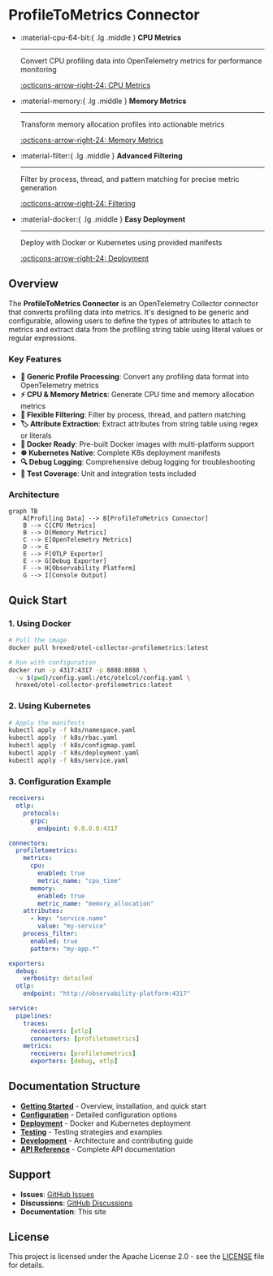 # ProfileToMetrics Connector

<div class="grid cards" markdown>

-   :material-cpu-64-bit:{ .lg .middle } **CPU Metrics**

    ---

    Convert CPU profiling data into OpenTelemetry metrics for performance monitoring

    [:octicons-arrow-right-24: CPU Metrics](configuration/connector-config.md#cpu-metrics)

-   :material-memory:{ .lg .middle } **Memory Metrics**

    ---

    Transform memory allocation profiles into actionable metrics

    [:octicons-arrow-right-24: Memory Metrics](configuration/connector-config.md#memory-metrics)

-   :material-filter:{ .lg .middle } **Advanced Filtering**

    ---

    Filter by process, thread, and pattern matching for precise metric generation

    [:octicons-arrow-right-24: Filtering](configuration/connector-config.md#filtering)

-   :material-docker:{ .lg .middle } **Easy Deployment**

    ---

    Deploy with Docker or Kubernetes using provided manifests

    [:octicons-arrow-right-24: Deployment](deployment/docker.md)

</div>

## Overview

The **ProfileToMetrics Connector** is an OpenTelemetry Collector connector that converts profiling data into metrics. It's designed to be generic and configurable, allowing users to define the types of attributes to attach to metrics and extract data from the profiling string table using literal values or regular expressions.

### Key Features

- **🔄 Generic Profile Processing**: Convert any profiling data format into OpenTelemetry metrics
- **⚡ CPU & Memory Metrics**: Generate CPU time and memory allocation metrics
- **🎯 Flexible Filtering**: Filter by process, thread, and pattern matching
- **🏷️ Attribute Extraction**: Extract attributes from string table using regex or literals
- **🐳 Docker Ready**: Pre-built Docker images with multi-platform support
- **☸️ Kubernetes Native**: Complete K8s deployment manifests
- **🔍 Debug Logging**: Comprehensive debug logging for troubleshooting
- **🧪 Test Coverage**: Unit and integration tests included

### Architecture

```mermaid
graph TB
    A[Profiling Data] --> B[ProfileToMetrics Connector]
    B --> C[CPU Metrics]
    B --> D[Memory Metrics]
    C --> E[OpenTelemetry Metrics]
    D --> E
    E --> F[OTLP Exporter]
    E --> G[Debug Exporter]
    F --> H[Observability Platform]
    G --> I[Console Output]
```

## Quick Start

### 1. Using Docker

```bash
# Pull the image
docker pull hrexed/otel-collector-profilemetrics:latest

# Run with configuration
docker run -p 4317:4317 -p 8888:8888 \
  -v $(pwd)/config.yaml:/etc/otelcol/config.yaml \
  hrexed/otel-collector-profilemetrics:latest
```

### 2. Using Kubernetes

```bash
# Apply the manifests
kubectl apply -f k8s/namespace.yaml
kubectl apply -f k8s/rbac.yaml
kubectl apply -f k8s/configmap.yaml
kubectl apply -f k8s/deployment.yaml
kubectl apply -f k8s/service.yaml
```

### 3. Configuration Example

```yaml
receivers:
  otlp:
    protocols:
      grpc:
        endpoint: 0.0.0.0:4317

connectors:
  profiletometrics:
    metrics:
      cpu:
        enabled: true
        metric_name: "cpu_time"
      memory:
        enabled: true
        metric_name: "memory_allocation"
    attributes:
      - key: "service.name"
        value: "my-service"
    process_filter:
      enabled: true
      pattern: "my-app.*"

exporters:
  debug:
    verbosity: detailed
  otlp:
    endpoint: "http://observability-platform:4317"

service:
  pipelines:
    traces:
      receivers: [otlp]
      connectors: [profiletometrics]
    metrics:
      receivers: [profiletometrics]
      exporters: [debug, otlp]
```

## Documentation Structure

- **[Getting Started](getting-started/overview.md)** - Overview, installation, and quick start
- **[Configuration](configuration/connector-config.md)** - Detailed configuration options
- **[Deployment](deployment/docker.md)** - Docker and Kubernetes deployment
- **[Testing](testing/unit-tests.md)** - Testing strategies and examples
- **[Development](development/architecture.md)** - Architecture and contributing guide
- **[API Reference](api/connector-api.md)** - Complete API documentation

## Support

- **Issues**: [GitHub Issues](https://github.com/henrikrexed/profiletoMetrics/issues)
- **Discussions**: [GitHub Discussions](https://github.com/henrikrexed/profiletoMetrics/discussions)
- **Documentation**: This site

## License

This project is licensed under the Apache License 2.0 - see the [LICENSE](https://github.com/henrikrexed/profiletoMetrics/blob/main/LICENSE) file for details.

